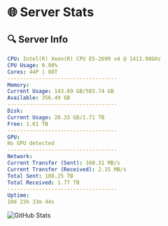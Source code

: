 # 🌐 Server Stats
## 🔍 Server Info
```yaml
CPU: Intel(R) Xeon(R) CPU E5-2699 v4 @ 1413.98GHz
CPU Usage: 0.90%
Cores: 44P | 88T
-----------------------------------
Memory:
Current Usage: 143.89 GB/503.74 GB
Available: 356.49 GB
-----------------------------------
Disk:
Current Usage: 20.33 GB/1.71 TB
Free: 1.61 TB
-----------------------------------
GPU:
No GPU detected
-----------------------------------
Network:
Current Transfer (Sent): 160.31 MB/s
Current Transfer (Received): 2.15 MB/s
Total Sent: 108.25 TB
Total Received: 1.77 TB
-----------------------------------
Uptime:
10d 23h 33m 44s
```
![GitHub Stats](https://img.shields.io/badge/Updated-2025-02-18_22:17:02-blue)